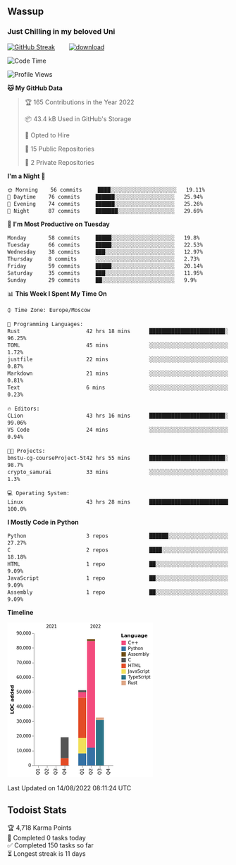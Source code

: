 ## Wassup 
### Just Chilling in my beloved Uni 

<!--
-->

[![GitHub Streak](http://github-readme-streak-stats.herokuapp.com?user=archeoss&theme=shades-of-purple&hide_border=true&date_format=j%20M%5B%20Y%5D)](https://git.io/streak-stats)&nbsp;&nbsp;&nbsp;&nbsp;&nbsp;&nbsp;&nbsp;&nbsp;[![download](https://user-images.githubusercontent.com/68448737/147796309-d8b65b1d-4dde-40d9-b03a-2b42aaa6cd43.jpeg)
](http://bmstu.ru/)

<!--START_SECTION:waka-->
![Code Time](http://img.shields.io/badge/Code%20Time-459%20hrs-blue)

![Profile Views](http://img.shields.io/badge/Profile%20Views-0-blue)

**🐱 My GitHub Data** 

> 🏆 165 Contributions in the Year 2022
 > 
> 📦 43.4 kB Used in GitHub's Storage 
 > 
> 💼 Opted to Hire
 > 
> 📜 15 Public Repositories 
 > 
> 🔑 2 Private Repositories  
 > 
**I'm a Night 🦉** 

```text
🌞 Morning    56 commits     ████░░░░░░░░░░░░░░░░░░░░░   19.11% 
🌆 Daytime    76 commits     ██████░░░░░░░░░░░░░░░░░░░   25.94% 
🌃 Evening    74 commits     ██████░░░░░░░░░░░░░░░░░░░   25.26% 
🌙 Night      87 commits     ███████░░░░░░░░░░░░░░░░░░   29.69%

```
📅 **I'm Most Productive on Tuesday** 

```text
Monday       58 commits     █████░░░░░░░░░░░░░░░░░░░░   19.8% 
Tuesday      66 commits     █████░░░░░░░░░░░░░░░░░░░░   22.53% 
Wednesday    38 commits     ███░░░░░░░░░░░░░░░░░░░░░░   12.97% 
Thursday     8 commits      ░░░░░░░░░░░░░░░░░░░░░░░░░   2.73% 
Friday       59 commits     █████░░░░░░░░░░░░░░░░░░░░   20.14% 
Saturday     35 commits     ███░░░░░░░░░░░░░░░░░░░░░░   11.95% 
Sunday       29 commits     ██░░░░░░░░░░░░░░░░░░░░░░░   9.9%

```


📊 **This Week I Spent My Time On** 

```text
⌚︎ Time Zone: Europe/Moscow

💬 Programming Languages: 
Rust                     42 hrs 18 mins      ████████████████████████░   96.25% 
TOML                     45 mins             ░░░░░░░░░░░░░░░░░░░░░░░░░   1.72% 
justfile                 22 mins             ░░░░░░░░░░░░░░░░░░░░░░░░░   0.87% 
Markdown                 21 mins             ░░░░░░░░░░░░░░░░░░░░░░░░░   0.81% 
Text                     6 mins              ░░░░░░░░░░░░░░░░░░░░░░░░░   0.23%

🔥 Editors: 
CLion                    43 hrs 16 mins      ████████████████████████░   99.06% 
VS Code                  24 mins             ░░░░░░░░░░░░░░░░░░░░░░░░░   0.94%

🐱‍💻 Projects: 
bmstu-cg-courseProject-5t42 hrs 55 mins      ████████████████████████░   98.7% 
crypto_samurai           33 mins             ░░░░░░░░░░░░░░░░░░░░░░░░░   1.3%

💻 Operating System: 
Linux                    43 hrs 28 mins      █████████████████████████   100.0%

```

**I Mostly Code in Python** 

```text
Python                   3 repos             ██████░░░░░░░░░░░░░░░░░░░   27.27% 
C                        2 repos             ████░░░░░░░░░░░░░░░░░░░░░   18.18% 
HTML                     1 repo              ██░░░░░░░░░░░░░░░░░░░░░░░   9.09% 
JavaScript               1 repo              ██░░░░░░░░░░░░░░░░░░░░░░░   9.09% 
Assembly                 1 repo              ██░░░░░░░░░░░░░░░░░░░░░░░   9.09%

```


**Timeline**

![Chart not found](https://raw.githubusercontent.com/archeoss/archeoss/master/charts/bar_graph.png) 


 Last Updated on 14/08/2022 08:11:24 UTC
<!--END_SECTION:waka-->

## Todoist Stats

<!-- TODO-IST:START -->
🏆  4,718 Karma Points           
🌸  Completed 0 tasks today           
✅  Completed 150 tasks so far           
⏳  Longest streak is 11 days
<!-- TODO-IST:END -->
